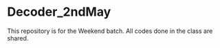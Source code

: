 # Decoder_2ndMay
This repository is for the Weekend batch. All codes done in the class are shared. 
